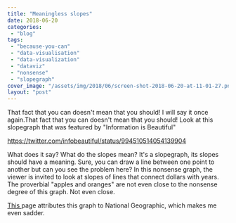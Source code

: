 ```yaml
---
title: "Meaningless slopes"
date: 2018-06-20
categories: 
 - "blog"
tags: 
 - "because-you-can"
 - "data-visualisation"
 - "data-visualization"
 - "dataviz"
 - "nonsense"
 - "slopegraph"
cover_image: "/assets/img/2018/06/screen-shot-2018-06-20-at-11-01-27.png"
layout: "post"
---
```


That fact that you can doesn't mean that you should! I will say it once again.That fact that you can doesn't mean that you should! Look at this slopegraph that was featured by "Information is Beautiful"

https://twitter.com/infobeautiful/status/994510514054139904

What does it say? What do the slopes mean? It's a slopegraph, its slopes should have a meaning. Sure, you can draw a line between one point to another but can you see the problem here? In this nonsense graph, the viewer is invited to look at slopes of lines that connect dollars with years. The proverbial "apples and oranges" are not even close to the nonsense degree of this graph. Not even close.

[This ](https://conspireality.tv/2010/01/04/infographic-of-the-day-how-bad-is-u-s-health-care/)page attributes this graph to National Geographic, which makes me even sadder.

 
